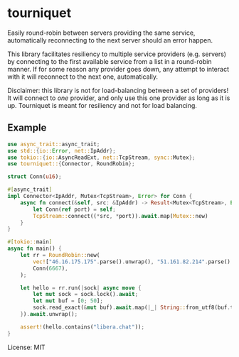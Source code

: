 # tourniquet

Easily round-robin between servers providing the same service, automatically reconnecting to the
next server should an error happen.

This library facilitates resiliency to multiple service providers (e.g. servers) by connecting
to the first available service from a list in a round-robin manner. If for some reason any
provider goes down, any attempt to interact with it will reconnect to the next one,
automatically.

Disclaimer: this library is not for load-balancing between a set of providers! It will connect
to _one_ provider, and only use this one provider as long as it is up. Tourniquet is meant for
resiliency and not for load balancing.

## Example

```rust
use async_trait::async_trait;
use std::{io::Error, net::IpAddr};
use tokio::{io::AsyncReadExt, net::TcpStream, sync::Mutex};
use tourniquet::{Connector, RoundRobin};

struct Conn(u16);

#[async_trait]
impl Connector<IpAddr, Mutex<TcpStream>, Error> for Conn {
    async fn connect(&self, src: &IpAddr) -> Result<Mutex<TcpStream>, Error> {
        let Conn(ref port) = self;
        TcpStream::connect((*src, *port)).await.map(Mutex::new)
    }
}

#[tokio::main]
async fn main() {
    let rr = RoundRobin::new(
        vec!["46.16.175.175".parse().unwrap(), "51.161.82.214".parse().unwrap()],
        Conn(6667),
    );

    let hello = rr.run(|sock| async move {
        let mut sock = sock.lock().await;
        let mut buf = [0; 50];
        sock.read_exact(&mut buf).await.map(|_| String::from_utf8(buf.to_vec()).unwrap())
    }).await.unwrap();

    assert!(hello.contains("libera.chat"));
}
```

License: MIT
